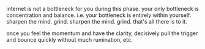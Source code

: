 internet is not a bottleneck for you during this phase.
your only bottleneck is concentration and balance. i.e. your bottleneck is entirely within yourself.
sharpen the mind. grind. sharpen the mind. grind.
that's all there is to it.

once you feel the momentum and have the clarity, decisively pull the trigger and bounce quickly without much rumination, etc.